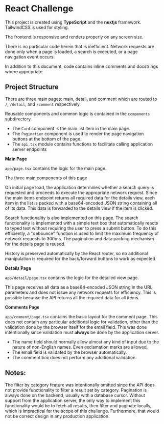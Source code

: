 # React Challenge

This project is created using **TypeScript** and the **nextjs** framework. 
TailwindCSS is used for styling.

The frontend is responsive and renders properly on any screen size.

There is no particular code herein that is inefficient. Network requests
are done only when a page is loaded, a search is executed, or a page
navigation event occurs.

In addition to this document, code contains inline comments and docstrings
where appropriate.


## Project Structure

There are three main pages: main, detail, and comment which are routed
to `/`, `/detail`, and `/comment` respectively. 

Reusable components and common logic is contained in the `components`
subdirectory. 

- The `Card` component is the main list item in the main page.
- The `Pagination` component is used to render the page navigation 
  buttons at the bottom of the page.
- The `api.tsx` module contains functions to facilitate calling 
  application server endpoints 


**Main Page**

`app/page.tsx` contains the logic for the main page.

The three main components of this page

On initial page load, the application determines whether a search query
is requested and proceeds to execute the appropriate network request.
Since the main items endpoint returns all required data for the details
view, each item in the list is packed with a base64-encoded JSON string
containing all of its data. This data is forwarded to the details view
if the item is clicked.

Search functionality is also implemented on this page. The search 
functionality is implemented with a simple text box that automatically
reacts to typed text without requiring the user to press a submit
button. To do this efficiently, a "debounce" function is used to limit
the maximum frequency of network requests to 300ms. The pagination
and data packing mechanism for the details page is reused.

History is preserved automatically by the React router, so no additional
manipulation is required for the back/forward buttons to work as expected.


**Details Page**

`app/detail/page.tsx` contains the logic for the detailed view page.

This page receives all data as a base64-encoded JSON string in the URL
parameters and does not issue any network requests for efficiency. This
is possible because the API returns all the required data for all
items.


**Comments Page**

`app/comment/page.tsx` contains the basic layout for the comment page.
This does not contain any particular additional logic for validation, other
than the validation done by the browser itself for the email field. This
was done intentionally since validation must **always** be done by the
application server. 

- The name field should normally allow almost any kind of input due to 
  the nature of non-English names. Even exclamation marks are allowed.
- The email field is validated by the browser automatically.
- The comment box does not perform any additional validation.


## Notes:

The filter by category feature was intentionally omitted since the API does
not provide functionality to filter a result set by category. Pagination is
always done on the backend, usually with a database cursor. Without support
from the application server, the only way to implement this functionality
would be to fetch all results, then filter and paginate locally, which is 
impractical for the scope of this challenge. Furthermore, that would not be
correct design in any production application.
